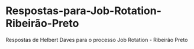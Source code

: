 # Respostas-para-Job-Rotation-Ribeirão-Preto
 Respostas de Helbert Daves para o processo Job Rotation - Ribeirão Preto

